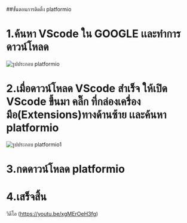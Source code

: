 ##ขั้นตอนการติดติ้ง platformio
# 1.ค้นหา VScode ใน GOOGLE เเละทำการดาวน์โหลด

![รูปประกอบ platformio](https://user-images.githubusercontent.com/98943509/153472485-a2e88f7e-0626-46a5-b201-fc794f0914c8.jpeg)

# 2.เมื่อดาวน์โหลด VScode สำเร็จ ให้เปิด VScode ขึ้นมา คลิ๊ก ที่กล่องเครื่องมือ(Extensions)ทางด้านซ้าย เเละค้นหา platformio

![รูปประกอบ platformio1](https://user-images.githubusercontent.com/98943509/153473163-9bf31779-dda7-40a0-92e4-e86858965570.jpeg)

# 3.กดดาวน์โหลด  platformio

# 4.เสร็จสิ้น
 วิดีโอ (https://youtu.be/xgMErOeH3fg)
